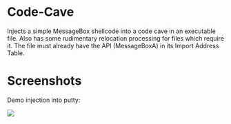 # Code-Cave
Injects a simple MessageBox shellcode into a code cave in an executable file. Also has some rudimentary relocation processing for files which require it. The file must already have the API (MessageBoxA) in its Import Address Table.

# Screenshots

Demo injection into putty:

![](https://i.imgur.com/5gJpsNz.gif)

